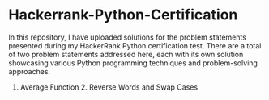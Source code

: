 # Hackerrank-Python-Certification
In this repository, I have uploaded solutions for the problem statements presented during my HackerRank Python certification test. There are a total of two problem statements addressed here, each with its own solution showcasing various Python programming techniques and problem-solving approaches. 
1. Average Function 2. Reverse Words and Swap Cases

